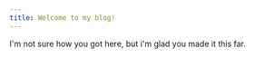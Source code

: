 ```yaml
---
title: Welcome to my blog!
---
```

I'm not sure how you got here, but i'm glad you made it this far. 
